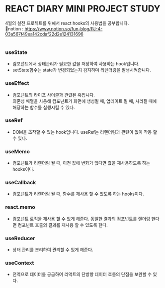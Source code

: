 # REACT DIARY MINI PROJECT STUDY
4월의 실전 프로젝트를 위해서 react hooks의 사용법을 공부합니다. <br>
📕notion : https://www.notion.so/fun-blog/PJ-4-03a567f49ea142cdaf22d2e124131696<br>
<br>

### useState
- 컴포넌트에서 상태관리가 필요한 값을 저장하여 사용하는 hook입니다.
- setState함수는 state가 변경되었는지 감지하며 리렌더링을 발생시켜줍니다.
### useEffect
- 컴포넌트의 라이프 사이클과 관련된 훅입니다.<br>
  의존성 배열을 사용해 컴포넌트가 화면에 생성될 때, 업데이트 될 때, 사라질 때에 해당하는 함수를 실행시킬 수 있다.
### useRef
- DOM을 조작할 수 있는 hook입니다. useRef는 리렌더링과 관련이 없이 작동 할 수 있다.
### useMemo
- 컴포넌트가 리렌더링 될 때, 이전 값에 변화가 없다면 값을 재사용하도록 하는 hooks이다.
### useCallback
- 컴포넌트가 리렌더링 될 때, 함수를 재사용 할 수 있도록 하는 hooks이다.
### react.memo
- 컴포넌트 로직을 재사용 할 수 있게 해준다. 
  동일한 결과의 컴포넌트를 렌더링 한다면 컴포넌트 호출의 결과를 재사용 할 수 있도록 한다.
### useReducer
- 상태 관리를 분리하여 관리할 수 있게 해준다.
### useContext
- 전역으로 데이터를 공급하여 리액트의 단방향 데이터 흐름의 단점을 보완할 수 있다. 
